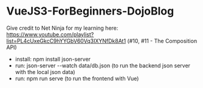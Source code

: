 # VueJS3-ForBeginners-DojoBlog

Give credit to Net Ninja for my learning here: https://www.youtube.com/playlist?list=PL4cUxeGkcC9hYYGbV60Vq3IXYNfDk8At1
(#10, #11 - The Composition API)

- install: npm install json-server
- run: json-server --watch data/db.json
  (to run the backend json server with the local json data)
- run: npm run serve
  (to run the frontend with Vue)

